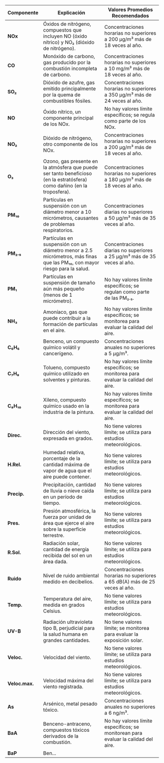 
| Componente | Explicación | Valores Promedios Recomendados |
|------------|-------------|-------------------------------|
| **NOx** | Óxidos de nitrógeno, compuestos que incluyen NO (óxido nítrico) y NO₂ (dióxido de nitrógeno). | Concentraciones horarias no superiores a 200 µg/m³ más de 18 veces al año. |
| **CO** | Monóxido de carbono, gas producido por la combustión incompleta de carbono. | Concentraciones horarias no superiores a 10 mg/m³ más de 18 veces al año. |
| **SO₂** | Dióxido de azufre, gas emitido principalmente por la quema de combustibles fósiles. | Concentraciones horarias no superiores a 350 µg/m³ más de 24 veces al año. |
| **NO** | Óxido nítrico, un componente principal de los NOx. | No hay valores límite específicos; se regula como parte de los NOx. |
| **NO₂** | Dióxido de nitrógeno, otro componente de los NOx. | Concentraciones horarias no superiores a 200 µg/m³ más de 18 veces al año. |
| **O₃** | Ozono, gas presente en la atmósfera que puede ser tanto beneficioso (en la estratósfera) como dañino (en la troposfera). | Concentraciones horarias no superiores a 180 µg/m³ más de 18 veces al año. |
| **PM₁₀** | Partículas en suspensión con un diámetro menor a 10 micrómetros, causantes de problemas respiratorios. | Concentraciones diarias no superiores a 50 µg/m³ más de 35 veces al año. |
| **PM₂.₅** | Partículas en suspensión con un diámetro menor a 2.5 micrómetros, más finas que las PM₁₀, con mayor riesgo para la salud. | Concentraciones diarias no superiores a 25 µg/m³ más de 35 veces al año. |
| **PM₁** | Partículas en suspensión de tamaño aún más pequeño (menos de 1 micrómetro). | No hay valores límite específicos; se regulan como parte de las PM₂.₅. |
| **NH₃** | Amoníaco, gas que puede contribuir a la formación de partículas en el aire. | No hay valores límite específicos; se monitorea para evaluar la calidad del aire. |
| **C₆H₆** | Benceno, un compuesto químico volátil y cancerígeno. | Concentraciones anuales no superiores a 5 µg/m³. |
| **C₇H₈** | Tolueno, compuesto químico utilizado en solventes y pinturas. | No hay valores límite específicos; se monitorea para evaluar la calidad del aire. |
| **C₈H₁₀** | Xileno, compuesto químico usado en la industria de la pintura. | No hay valores límite específicos; se monitorea para evaluar la calidad del aire. |
| **Direc.** | Dirección del viento, expresada en grados. | No tiene valores límite; se utiliza para estudios meteorológicos. |
| **H.Rel.** | Humedad relativa, porcentaje de la cantidad máxima de vapor de agua que el aire puede contener. | No tiene valores límite; se utiliza para estudios meteorológicos. |
| **Precip.** | Precipitación, cantidad de lluvia o nieve caída en un período de tiempo. | No tiene valores límite; se utiliza para estudios meteorológicos. |
| **Pres.** | Presión atmosférica, la fuerza por unidad de área que ejerce el aire sobre la superficie terrestre. | No tiene valores límite; se utiliza para estudios meteorológicos. |
| **R.Sol.** | Radiación solar, cantidad de energía recibida del sol en un área dada. | No tiene valores límite; se utiliza para estudios meteorológicos. |
| **Ruido** | Nivel de ruido ambiental medido en decibelios. | Concentraciones horarias no superiores a 65 dB(A) más de 25 veces al año. |
| **Temp.** | Temperatura del aire, medida en grados Celsius. | No tiene valores límite; se utiliza para estudios meteorológicos. |
| **UV-B** | Radiación ultravioleta tipo B, perjudicial para la salud humana en grandes cantidades. | No tiene valores límite; se monitorea para evaluar la exposición solar. |
| **Veloc.** | Velocidad del viento. | No tiene valores límite; se utiliza para estudios meteorológicos. |
| **Veloc.max.** | Velocidad máxima del viento registrada. | No tiene valores límite; se utiliza para estudios meteorológicos. |
| **As** | Arsénico, metal pesado tóxico. | Concentraciones anuales no superiores a 6 ng/m³. |
| **BaA** | Benceno-antraceno, compuestos tóxicos derivados de la combustión. | No hay valores límite específicos; se monitorean para evaluar la calidad del aire. |
| **BaP** | Ben... |
